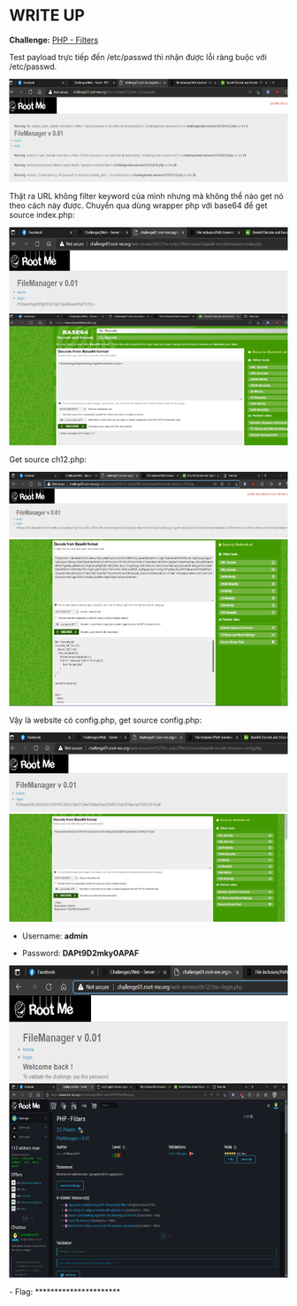 # WRITE UP

**Challenge:** [PHP - Filters](https://www.root-me.org/en/Challenges/Web-Server/PHP-Filters)

Test payload trực tiếp đến /etc/passwd thì nhận được lỗi ràng buộc với /etc/passwd.

<img src="./media/image1.png" style="width:6.5in;height:1.93889in" alt="Graphical user interface, text, website Description automatically generated" />

Thật ra URL không filter keyword của mình nhưng mà không thể nào get nó theo cách này được. Chuyển qua dùng wrapper php với base64 để get source index.php:

<img src="./media/image2.png" style="width:6.5in;height:1.59444in" alt="Graphical user interface, text, application, website Description automatically generated" />

<img src="./media/image3.png" style="width:6.5in;height:2.47917in" alt="Graphical user interface, text, application Description automatically generated" />

Get source ch12.php:

<img src="./media/image4.png" style="width:6.5in;height:1.23958in" alt="A screenshot of a computer Description automatically generated" />

<img src="./media/image5.png" style="width:6.5in;height:3.13889in" alt="Graphical user interface, text, application, email Description automatically generated" />

Vậy là website có config.php, get source config.php:

<img src="./media/image6.png" style="width:6.5in;height:1.5in" alt="Graphical user interface, text, application, website Description automatically generated" />

<img src="./media/image7.png" style="width:6.5in;height:2.02778in" alt="Graphical user interface, text, application, email Description automatically generated" />

-   Username: **admin**

-   Password: **DAPt9D2mky0APAF**

<img src="./media/image8.png" style="width:6.5in;height:2.19167in" alt="Graphical user interface, text, application, website Description automatically generated" />

<img src="./media/image9.png" style="width:6.5in;height:3.65625in" alt="A screenshot of a computer Description automatically generated with medium confidence" />

\- Flag: \*\*\*\*\*\*\*\*\*\*\*\*\*\*\*\*\*\*\*\*\*\*
